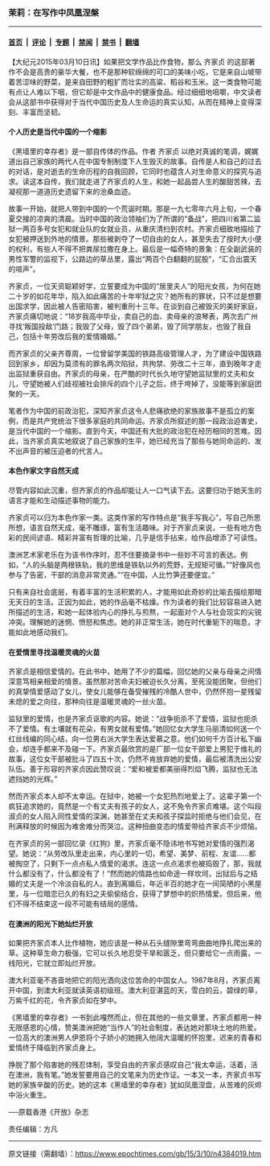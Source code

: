 ### 茉莉：在写作中凤凰涅槃

---

#### [首页](../../../..?n4384019) &nbsp;|&nbsp; [评论](../../../../../epoch-comment?n4384019) &nbsp;|&nbsp; [专题](../../../../../epoch-special?n4384019) &nbsp;|&nbsp; [禁闻](../../../../../epoch-news?n4384019) &nbsp;|&nbsp; [禁书](../../../../../books?n4384019) &nbsp;|&nbsp; [翻墙](https://github.com/gfw-breaker/nogfw/blob/master/README.md?n4384019)


<div class="post_content" id="artbody" itemprop="articleBody">
 <!-- article content begin -->
 <p>
  【大纪元2015年03月10日讯】如果把文学作品比作食物，那么
  <ok href="https://www.epochtimes.com/gb/tag/%E9%BD%90%E5%AE%B6%E8%B4%9E.html">
   齐家贞
  </ok>
  的这部著作不会是高贵的豪华大餐，也不是那种软绵绵的可口的美味小吃，它是来自山坡带着苦涩味的野菜，是来自田野的粗犷而壮实的高粱、稻谷和玉米。这一类食物可能有点让人难以下咽，但它却是中文作品中的健康食品。经过细细地咀嚼，中文读者会从这部书中获得对于当代中国历史及人生命运的真实认知，从而在精神上变得深刻、丰富而坚韧。
 </p>
 <p>
  <h4>
   个人历史是当代中国的一个缩影
  </h4>
  <p>
   《黑墙里的幸存者》是一部自传体的作品。作者
   <ok href="https://www.epochtimes.com/gb/tag/%E9%BD%90%E5%AE%B6%E8%B4%9E.html">
    齐家贞
   </ok>
   以绝对真诚的笔调，娓娓道出自己家族的两代人在中国专制制度下人生毁灭的故事。自传是人和自己的过去的对话，是对逝去的生命历程的自我回顾，它同时也蕴含人对生命意义的探究与追求。读这本自传，我们就走进了齐家贞的人生，和她一起品尝人生的酸甜苦辣，去凝视那一道道历史遗留下来的沧桑血迹。
  </p>
  <p>
   故事一开始，就把人带到中国的一个荒诞时期。那是一九七零年六月上旬，一个春夏交接的凉爽的清晨。当时中国的政治领袖们为了所谓的“备战”，把四川省第二监狱一两百多号女犯和就业队的女就业员，从重庆清扫到农村。齐家贞细致地描绘了女犯被押送到外地的情景。那些被剥夺了一切自由的女人，甚至失去了按时大小便的权利，有些人不得不把粪尿拉撒在身上。最后是一幅奇特的景象：在全副武装的男性军警的监视下，公路边的草丛里，露出“两百个白翻翻的屁股”，“汇合出震天的喧声”。
  </p>
  <p>
   齐家贞，一位天资聪颖好学，立誓要成为中国的“居里夫人”的阳光女孩，为何在她二十岁的如花年华，陷入如此痛苦的十年牢狱之灾？她所有的罪状，只不过是想要出国求学，因此被人告密陷害，被判重刑十三年。在谈到自己被毁灭的美好家庭，齐家贞痛切地说：“18岁我高中毕业，卖自己的血、卖母亲的浪琴表，两次去广州寻找‘叛国投敌’门路；我毁了父母，毁了四个弟弟，毁了同学朋友，也毁了我自己，包括十年劳改后我的爱情婚姻。”
  </p>
  <p>
   而齐家贞的父亲齐尊周，一位曾留学美国的铁路高级管理人才，为了建设中国铁路回到家乡，却因为莫须有的罪名两次陷狱，共拘禁、劳改二十三年，直到晚年才走出监狱重获自由。齐家贞的母亲，在严酷的时代长久地守望她监狱里的丈夫和女儿，守望她被人们歧视被社会排斥的四个儿子之后，终于垮掉了，没能等到家庭团聚的一天。
  </p>
  <p>
   笔者作为中国的前政治犯，深知齐家贞这令人悲痛欲绝的家族故事不是孤立的案例，而是共产党统治下很多家庭的共同命运。齐家贞所叙述的那一段政治迫害史，是当代中国的一个缩影。直到今天，中国还有大批的政治犯在经历相同的苦难。因此，当齐家贞真实地叙说了自己家族的生平，她已经充当了那些与她同命运的、发不出声音的被压迫者的代言人。
  </p>
  <p>
   <h4>
    本色作家文字自然天成
   </h4>
   <p>
    尽管内容如此沉重，但齐家贞的作品却能让人一口气读下去。这要归功于她天生的语言才能和生动描述事物的能力。
   </p>
   <p>
    齐家贞可以归为本色作家一类。这类作家的写作特点是“我手写我心”，写自己所思所想，语言自然天成，毫不雕琢，富有生活趣味。对于齐家贞来说，一些有地方色彩的民间谚语、精彩并富有哲理的比喻，几乎是信手拈来，给作品增添了可读性。
   </p>
   <p>
    澳洲艺术家老乐在为该书作序时，忍不住要摘录书中一些妙不可言的表达。例如，“人的头脑是两根铁轨，我的思维是铁轨以外的荒野，无规矩可循。”“好像风也参与了告密，干部的消息非常灵通。”“在中国，人比竹笋还要便宜。”
   </p>
   <p>
    只有来自社会底层，有着丰富的生活积累的人，才能用如此奇妙的比喻去描绘那暗无天日的生活。正因为如此，她的作品毫不枯燥。作为读者的我们比较容易进入她所描述的生活，和她一起体验内心的挣扎与煎熬，一起面对个人与社会现实的尖锐冲突。理解她的迷惘、愤怒和焦虑。她的非正常生活，她在时代重轭下的喘息，才能如此地感动我们。
   </p>
   <p>
    <h4>
     在爱情里寻找温暖灵魂的火苗
    </h4>
    <p>
     齐家贞是相信爱情的。在此书中，她用了不少的篇幅，回忆她的父亲与母亲之间情深意笃相亲相爱的情景。虽然那对苦命夫妇被迫长久分离，至死没能团聚，但他们的真挚情爱感动了女儿，使女儿能够在备受摧残的冷酷人世中，仍然怀抱一星残留未熄的爱之向往，那种向往是温暖灵魂的一丝火苗。
    </p>
    <p>
     监狱里的爱情，也是齐家贞讴歌的内容。她说：“战争扼杀不了爱情，监狱也扼杀不了爱情。有土壤就有花朵，有男女就有爱情。”她回忆女大学生马丽清如何送一个红丝线编的同心结，向一位男右派大学生表达爱慕之意。他们如何千方百计私下幽会，却连手都来不及碰一下。齐家贞最欣赏的是厂部一位女干部爱上男犯于维礼的故事，这位女干部被批斗了四五十次，仍然不肯放弃她的爱情，最后被清洗出公安队伍。善于形容的齐家贞因此赞叹说：“爱和被爱都美丽得烈焰飞腾，监狱也无法遮挡她的光辉。”
    </p>
    <p>
     然而齐家贞本人却不太幸运。在狱中，她被一个女犯热烈地爱上了。这辈子第一个疯狂追求她的，竟然是一个有丈夫有孩子的女人，这不免令齐家贞难堪。这个叫段淑贞的女人陷入同性爱情的深渊，她甚至在丈夫和孩子探监时拒绝与他们会见，在刑满释放的时候因为难舍难分而哭泣。这种扭曲变态的情爱带给齐家贞不少烦恼。
    </p>
    <p>
     在齐家贞的另一部回忆录《红狗》里，齐家贞毫不隐讳地书写她对爱情的强烈渴望。她说：“从劳改队里走出来，内心里的一切，希望、美梦、前程、友谊……都被掏空了，只剩下一点点私人情爱的渴求。连这一点点渴求也被捣毁了，那，我就什么都没有了，什么都没有了！”然而她的情路也如命途一样坎坷，出狱后与之结婚的丈夫是一个冷淡自私的人。直到离婚后，年近半百的她才在一间简陋的小黑屋里，与一位暗恋已久的有妇之夫偷偷结合，获得了梦想中的炽热情爱。但后来，他们不得不结束这一段不可能有结局的感情。
    </p>
    <p>
     <h4>
      在澳洲的阳光下她灿烂开放
     </h4>
     <p>
      如果把齐家贞本人比作植物，她应该是一种从石头缝隙里弯弯曲曲地挣扎爬出来的草。这种草生命力极强，它可以长久地忍受干旱和匮乏，但只要给它一点雨露，一线阳光，它就立即灿烂开放。
     </p>
     <p>
      澳大利亚毫不吝啬地把它的阳光洒向这位苦命的中国女人。1987年8月，齐家贞离开中国，到澳大利亚就读英语初级班。澳大利亚湛蓝的天，雪白的云，碧绿的草，万紫千红的花，令齐家贞如在梦中。
     </p>
     <p>
      《黑墙里的幸存者》一书到此嘎然而止，但在其他的一些文章里，齐家贞都用一种无限感恩的心情，赞美澳洲把她“当作人”的社会制度，表达她对那块土地的热爱。一位高大的澳洲男人伊恩将个子娇小的她拥入他阔大温暖的怀抱里，迟来的青春和爱情终于降临到齐家贞身上。
     </p>
     <p>
      挣脱了那个陷害她的残忍体制，享受自由的齐家贞感叹自己“我太幸运，活着，活在澳洲，我有笔。”她发誓要用自己的文笔来为历史作证。一本又一本，齐家贞书写她的家族辛酸的历史。她的这本《黑墙里的幸存者》犹如凤凰涅盘，从苦难的灰烬中浴火重生。
     </p>
     <p>
      ──原载香港《开放》杂志
     </p>
     <p>
      责任编辑：方凡
     </p>
     <!-- article content end -->
     <div id="below_article_ad">
     </div>
    </p>
   </p>
  </p>
 </p>
</div>


---

原文链接（需翻墙）：https://www.epochtimes.com/gb/15/3/10/n4384019.htm